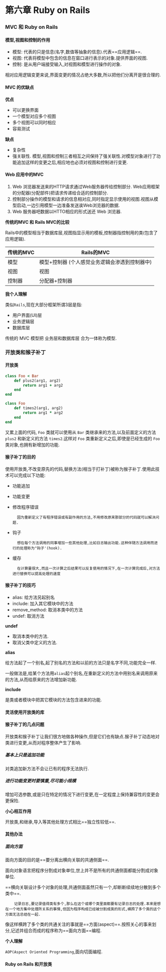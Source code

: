 # 第六章 Ruby on Rails

### MVC 和 Ruby on Rails

#### 模型,视图和控制的作用

* 模型: 代表的只是信息(名字,数值等抽象的信息).代表==应用逻辑==.
* 视图: 代表将模型中包含的信息在窗口进行表示的对象.提供界面的视图.
* 控制: 是从用户端接受输入,对视图和模型进行操作的对象.

相对应用逻辑变更来说,界面变更的情况占绝大多数,所以把他们分离开是很合理的.

#### MVC 的优缺点

**优点**

* 可以更换界面
* 一个模型对应多个视图
* 多个视图可以同时相应
* 容易测试

**缺点**

* 复杂性
* 强关联性. 模型,视图和控制三者相互之间保持了强关联性.对模型对象进行了功能追加这样的变更之后,相应地也必须对视图和控制进行变更.

#### Web 应用中的MVC

1. Web 浏览器发送来的HTTP请求通过Web服务器传给控制部分. Web应用框架的分配器(分配部件)把请求传递给合适的控制部分.
2. 控制部分操作的模型和请求的信息相对应,同时指定显示使用的视图.视图从模型启动,一边引用模型一边准备发送诶Web浏览器的数据.
3. Web 服务器吧数据以HTTO相应的形式送还 Web 浏览器.

**传统的MVC 和 Rails MVC的比较**

Rails中的模型相当于数据库层,视图指显示用的模板,控制器指控制用的类(包含了应用逻辑).

传统的MVC	  | Rails的MVC
------------- | -------------
模型			  | 模型+控制器 (个人感觉业务逻辑会渗透到控制器中)
视图			  | 视图
控制器		  | 分配器+控制器

**我个人理解**

类似`Rails`,现在大部分框架所谓3层是指:

* 用户界面(UI)层
* 业务逻辑层
* 数据库层

传统的 MVC 模型把 业务层和数据库层 合为一体称为模型.

### 开放类和猴子补丁

#### 开放类

```ruby
class Foo < Bar
	def plus2(arg1, arg2)
		return arg1 + arg2
	end
end

class Foo 
	def times2(arg1, arg2)
		return arg1 * arg2
	end
end
```
又累上面的代码, `Foo` 类就可以使用从 `Bar` 类继承来的方法,以及前面定义的方法 `plus2` 和新定义的方法 `times2`.这样对 `Foo` 类重新定义之后,即使是已经生成的 `Foo` 类对象,也拥有新增加的功能.

#### 猴子补丁的目的

使用开放类,不改变原先的代码,替换方法(相当于打补丁)被称为猴子补丁.使用此技术可以完成以下功能:

* 功能追加
* 功能变更
* 修改程序错误

		因为重新定义了有程序错误或有副作用的方法,不用修改原来那部分的代码就可以解决问题.
* 钩子

		想在每个方法调用的同事增加一些其他处理,比如日志输出功能.这种伴随方法调用而进行的处理称为"钩子'(hook).
* 缓存

		在计算量很大,而且一次计算之后结果可以反复使用的情况下,在一次计算完成后,对方法进行替换可以提高处理的速度
		
#### 猴子补丁的技巧

* alias: 给方法另起别名
* include: 加入其它模块中的方法
* remove_method: 取消本类中的方法
* undef: 取消方法

**undef**

* 取消本类中的方法. 
* 取消父类中定义的方法.

**alias**

给方法起了一个别名,起了别名的方法和以前的方法只是名字不同,功能完全一样.

一般做法是,给某个方法用`alias`起个别名,在重新定义的方法中用别名来调用原来的方法,从而给原来的方法增加新功能.

**include**

是类或者模块中把其它模块的方法包含进来的功能.

#### 灵活使用开放类的库

#### 猴子补丁的几点问题

开放类和猴子补丁让我们很方地做各种操作,但是它们也有缺点.猴子补丁动态地对类进行变更,从而对程序整体产生了影响.

##### 基本上只是追加功能

对类追加新方法不会让已有的程序无法执行.

##### 进行功能变更时要慎重,尽可能小规模

增加可选参数,或是只在特定的情况下进行变更,在一定程度上保持兼容性的变更会更保险.

**小心相互作用**

开放类,和继承,导入等其他处理方式相比==独立性较低==.

#### 其他办法

##### 面向方面

面向方面的目的是==要分离出横向关联的共通侧面==.

面向对象语言把程序分割成对象单位,世上并不是所有的共通侧面都能分割成对象单位.

==横向关联设计多个对象的处理,共通侧面虽然只有一个,却断断续续地分散到多个类中==.

		记录日志,要记录值得类有多个,那么在这个或哪个类里面都要有记录日志的处理.本来是想在一个地方集中处理所关系的事情,但因为程序构成已经被分割成类的形式,横跨了多个类的这个方面无法总结在一起.
		
像这样横跨了多个类的共通关注的事就是==方面(aspect)==.按照关心的事来划分,记述并组合而成的程序称为==面向方面==编程.		
		
**个人理解**

`AOP(Aspect Oriented Programming`,面向切面编程.

#### Ruby on Rails 和开放类




